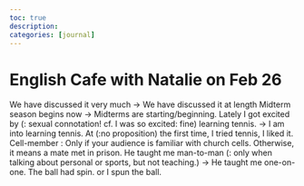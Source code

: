 ```yaml
---
toc: true
description:
categories: [journal]
---
```

# English Cafe with Natalie on Feb 26

We have discussed it very much -> We have discussed it at length
Midterm season begins now -> Midterms are starting/beginning.
Lately I got excited by (: sexual connotation! cf. I was so excited: fine) learning tennis. -> I am into learning tennis.
At (:no proposition) the first time, I tried tennis, I liked it.
Cell-member : Only if your audience is familiar with church cells. Otherwise, it means a mate met in prison.
He taught me man-to-man (: only when talking about personal or sports, but not teaching.) -> He taught me one-on-one.
The ball had spin. or I spun the ball.